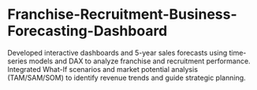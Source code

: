 # Franchise-Recruitment-Business-Forecasting-Dashboard
Developed interactive dashboards and 5-year sales forecasts using time-series models and DAX to analyze franchise and recruitment performance. Integrated What-If scenarios and market potential analysis (TAM/SAM/SOM) to identify revenue trends and guide strategic planning.
